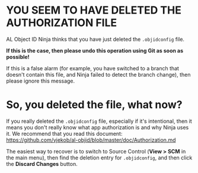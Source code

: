 # YOU SEEM TO HAVE DELETED THE AUTHORIZATION FILE

AL Object ID Ninja thinks that you have just deleted the `.objidconfig` file.

**If this is the case, then please undo this operation using Git as soon as possible!**

If this is a false alarm (for example, you have switched to a branch that doesn't
contain this file, and Ninja failed to detect the branch change), then please ignore this
message.

# So, you deleted the file, what now?

If you really deleted the `.objidconfig` file, especially if it's intentional, then
it means you don't really know what app authorization is and why Ninja uses it. We
recommend that you read this document:
https://github.com/vjekob/al-objid/blob/master/doc/Authorization.md

The easiest way to recover is to switch to Source Control (**View > SCM** in the main menu), then
find the deletion entry for `.objidconfig`, and then click the **Discard Changes** button.
